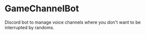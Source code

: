 # GameChannelBot
Discord bot to manage voice channels where you don't want to be interrupted by randoms.
